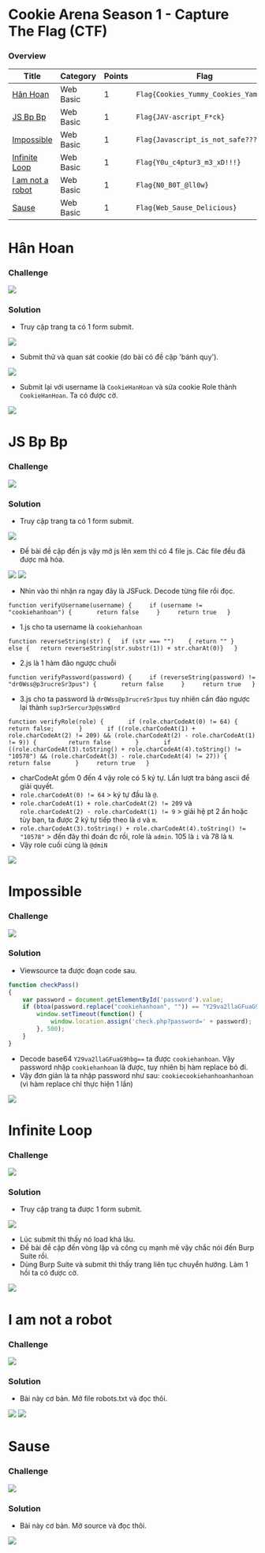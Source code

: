 # Cookie Arena Season 1 - Capture The Flag (CTF)

### Overview
 | Title | Category | Points | Flag
 | ------ | ------ | ------ | ------ |
 | [Hân Hoan](#Hân-Hoan) | Web Basic | 1 | `Flag{Cookies_Yummy_Cookies_Yammy!}` |
 | [JS Bp Bp](#JS-Bp-Bp) | Web Basic | 1 | `Flag{JAV-ascript_F*ck}` |
 | [Impossible](#Impossible) | Web Basic | 1 | `Flag{Javascript_is_not_safe???}` |
 | [Infinite Loop](#Infinite-Loop) | Web Basic | 1 | `Flag{Y0u_c4ptur3_m3_xD!!!}` |
 | [I am not a robot](#I-am-not-a-robot) | Web Basic | 1 | `Flag{N0_B0T_@ll0w}` |
 | [Sause](#Sause) | Web Basic | 1 | `Flag{Web_Sause_Delicious}` |
 
# Hân Hoan
 
### Challenge
 
<img src=temp/1.png>
 
### Solution

* Truy cập trang ta có 1 form submit.

<img src=temp/2.png>

* Submit thử và quan sát cookie (do bài có đề cập 'bánh quy').

<img src=temp/3.png>

* Submit lại với username là `CookieHanHoan` và sửa cookie Role thành `CookieHanHoan`. Ta có được cờ.

<img src=temp/4.png>

# JS Bp Bp
 
### Challenge
 
<img src=temp/5.png>
 
### Solution

* Truy cập trang ta có 1 form submit.

<img src=temp/6.png>

* Đề bài đề cập đến js vậy mở js lên xem thì có 4 file js. Các file đều đã được mã hóa.

<img src=temp/7.png>

<img src=temp/8.png>

* Nhìn vào thì nhận ra ngay đây là JSFuck. Decode từng file rồi đọc.

```
function verifyUsername(username) {     if (username != "cookiehanhoan") {       return false     }     return true   }
```

* 1.js cho ta username là `cookiehanhoan`

```
function reverseString(str) {   if (str === "")    { return "" }   else {   return reverseString(str.substr(1)) + str.charAt(0)}   }
```

* 2.js là 1 hàm đảo ngược chuỗi

```
function verifyPassword(password) {     if (reverseString(password) != "dr0Wss@p3rucreSr3pus") {       return false     }     return true   }
```

* 3.js cho ta password là `dr0Wss@p3rucreSr3pus` tuy nhiên cần đảo ngược lại thành `sup3rSercur3p@ssW0rd`

```
function verifyRole(role) {       if (role.charCodeAt(0) != 64) {         return false;       }       if ((role.charCodeAt(1) + role.charCodeAt(2) != 209) && (role.charCodeAt(2) - role.charCodeAt(1) != 9)) {         return false       }       if ((role.charCodeAt(3).toString() + role.charCodeAt(4).toString() != "10578") && (role.charCodeAt(3) - role.charCodeAt(4) != 27)) {         return false       }     return true   }
```

* charCodeAt gồm 0 đến 4 vậy role có 5 ký tự. Lần lượt tra bảng ascii để giải quyết.
* `role.charCodeAt(0) != 64` > ký tự đầu là `@`.
* `role.charCodeAt(1) + role.charCodeAt(2) != 209` và `role.charCodeAt(2) - role.charCodeAt(1) != 9` > giải hệ pt 2 ẩn hoặc tùy bạn, ta được 2 ký tự tiếp theo là `d` và `m`.
* `role.charCodeAt(3).toString() + role.charCodeAt(4).toString() != "10578"` > đến đây thì đoán đc rồi, role là `admin`. 105 là `i` và 78 là `N`.
* Vậy role cuối cùng là `@dmiN`

<img src=temp/9.png>

# Impossible
 
### Challenge
 
<img src=temp/a.png>
 
### Solution

* Viewsource ta được đoạn code sau.

```js
function checkPass()
{
	var password = document.getElementById('password').value;
	if (btoa(password.replace("cookiehanhoan", "")) == "Y29va2llaGFuaG9hbg==") {
		window.setTimeout(function() {
			window.location.assign('check.php?password=' + password);
		}, 500);
	}
}
```

* Decode base64 `Y29va2llaGFuaG9hbg==` ta được `cookiehanhoan`. Vậy password nhập `cookiehanhoan` là được, tuy nhiên bị hàm replace bỏ đi.
* Vậy đơn giản là ta nhập password như sau: `cookiecookiehanhoanhanhoan` (vì hàm replace chỉ thực hiện 1 lần)

<img src=temp/b.png>

# Infinite Loop
 
### Challenge
 
<img src=temp/c.png>
 
### Solution

* Truy cập trang ta được 1 form submit.

<img src=temp/d.png>

* Lúc submit thì thấy nó load khá lâu.
* Đề bài đề cập đến vòng lặp và công cụ mạnh mẽ vậy chắc nói đến Burp Suite rồi.
* Dùng Burp Suite và submit thì thấy trang liên tục chuyển hướng. Làm 1 hồi ta có được cờ.

<img src=temp/e.png>

# I am not a robot
 
### Challenge
 
<img src=temp/f.png>
 
### Solution

* Bài này cơ bản. Mở file robots.txt và đọc thôi.

<img src=temp/10.png>

<img src=temp/11.png>

# Sause
 
### Challenge
 
<img src=temp/12.png>
 
### Solution

* Bài này cơ bản. Mở source và đọc thôi.

<img src=temp/13.png>
